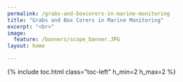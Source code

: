 ```yaml
---
permalink: /grabs-and-boxcorers-in-marine-monitoring
title: "Grabs and Box Corers in Marine Monitoring"
excerpt: "<br>"
image:
  feature: /banners/scope_banner.JPG
layout: home

---
```

{% include toc.html class="toc-left" h_min=2 h_max=2 %}
